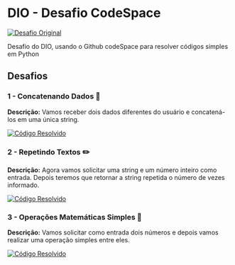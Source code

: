 # DIO - Desafio CodeSpace

[![Desafio Original](https://img.shields.io/badge/DesafioOriginal-%23007bff.svg)](https://github.com/alinealien/resolvendo-codigos-py-copilot)

Desafio do DIO, usando o Github codeSpace para resolver códigos simples em Python

## Desafios

### 1 - Concatenando Dados 🐾
**Descrição:** Vamos receber dois dados diferentes do usuário e concatená-los em uma única string.

[![Código Resolvido](https://img.shields.io/badge/Código_Resolvido-Concatenando_Dados-blue)](https://github.com/michelleGomes85/dio-codespaces-challenge/blob/main/concatenate_data.py)

### 2 - Repetindo Textos ✏️
**Descrição:** Agora vamos solicitar uma string e um número inteiro como entrada. Depois teremos que retornar a string repetida o número de vezes informado.

[![Código Resolvido](https://img.shields.io/badge/Código_Resolvido-Repetindo_Textos-blue)](https://github.com/michelleGomes85/dio-codespaces-challenge/blob/main/repeat_text.py)

### 3 - Operações Matemáticas Simples 📐
**Descrição:** Vamos solicitar como entrada dois números e depois vamos realizar uma operação simples entre eles.

[![Código Resolvido](https://img.shields.io/badge/Código_Resolvido-Operações_Matemáticas-blue)](https://github.com/michelleGomes85/dio-codespaces-challenge/blob/main/math_operations.py)
